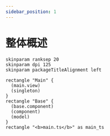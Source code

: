 ```yaml
---
sidebar_position: 1
---
```


# 整体概述

```kroki imgType="plantuml" imgTitle="Collaborating containers"
skinparam ranksep 20
skinparam dpi 125
skinparam packageTitleAlignment left

rectangle "Main" {
  (main.view)
  (singleton)
}
rectangle "Base" {
  (base.component)
  (component)
  (model)
}
rectangle "<b>main.ts</b>" as main_ts
```